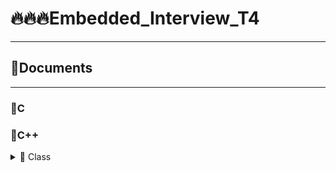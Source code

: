 # 🔥🔥🔥Embedded_Interview_T4
-------------------------------------------------------------
## 🧾Documents
-------------------------------------------------------------
###  💊C 
### 💊C++      
<details>

<summary>🔸 Class</summary>
   
### Khái niệm
   > Class hay lớp là một mô tả trừu tượng **(abstract)** của nhóm các đối tượng **(object)** có cùng bản chất, ngược lại mỗi một đối tượng là một thể hiện cụ thể **(instance)** cho những mô tả trừu tượng đó. Một class trong C++ sẽ có các đặc điểm sau:
   
        ▪ Một class bao gồm các thành phần dữ liệu (thuộc tính hay property) và các phương thức (hàm thành phần hay method).
        ▪ Class thực chất là một kiểu dữ liệu do người lập trình định nghĩa.
        ▪ Trong C++, từ khóa class sẽ chỉ điểm bắt đầu của một class sẽ được cài đặt.
   
### Khai báo class và sử dụng class
   
    ```ruby
       class Person {
       public:
       string firstName; // property
       string lastName; // property
       int age; // property
       void fullname() { // method
       cout << firstName << ' ' << lastName;
       }
      }
    ```
   
 ### Access modifiers & properties declaration
   
   > Access modifier là phạm vi truy cập của các thuộc tính và phương thức sẽ được khai báo bên dưới nó. Có 3 phạm vi truy cập trong C++ là** public**, **private** và **protected**
   
      ▪ Các thuộc tính và phương thức khai báo public thì có thể được truy cập trực tiếp thông qua instance của class đó. Các thuộc tính nên khai báo là public nếu bạn không có ràng buộc điều kiện trước khi gán (người dùng có thể  thoải mái gán giá trị) hoặc bạn không cần xử lý trước khi trả về giá trị thuộc tính.
      ▪ Các thuộc tính private thường được sử dụng khi bạn không mong muốn người khác có thể tùy ý gán giá trị hoặc là bạn muốn xử lý trước khi trả về giá trị.
      ▪ Đối với protected, các phương thức và thuộc tính chỉ có thể truy cập qua các class kế thừa nó hoặc chính nó.
   
</details>
